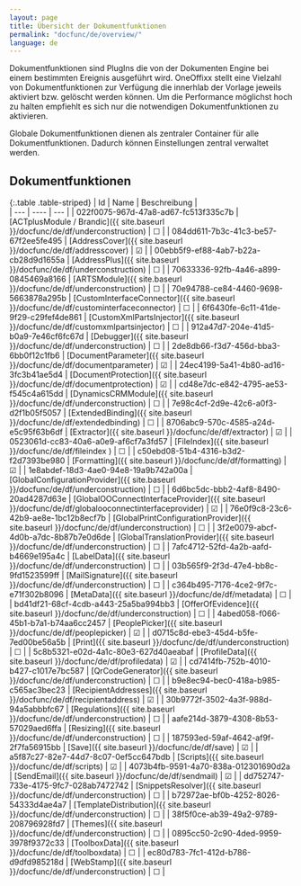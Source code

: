 ```yaml
---
layout: page
title: Übersicht der Dokumentfunktionen
permalink: "docfunc/de/overview/"
language: de
---
```


Dokumentfunktionen sind PlugIns die von der Dokumenten Engine bei einem bestimmten Ereignis ausgeführt wird. OneOffixx stellt eine Vielzahl von Dokumentfunktionen zur Verfügung die innerhlab der Vorlage jeweils aktiviert bzw. gelöscht werden können. Um die Performance möglichst hoch zu halten empfiehlt es sich nur die notwendigen Dokumentfunktionen zu aktivieren. 

Globale Dokumentfunktionen dienen als zentraler Container für alle Dokumentfunktionen. Dadurch können Einstellungen zentral verwaltet werden.

## Dokumentfunktionen 

{:.table .table-striped}
| Id  | Name | Beschreibung |                      
| --- | ---- | --- |
| 022f0075-967d-47a8-ad67-fc513f335c7b | [ACTplusModule / Brandic]({{ site.baseurl }}/docfunc/de/df/underconstruction) | ☐ |
| 084dd611-7b3c-41c3-be57-67f2ee5fe495 | [AddressCover]({{ site.baseurl }}/docfunc/de/df/addresscover) | ☑ |
| 00ebb5f9-ef88-4ab7-b22a-cb28d9d1655a | [AddressPlus]({{ site.baseurl }}/docfunc/de/df/underconstruction) | ☐ |
| 70633336-92fb-4a46-a899-0845469a8166 | [ARTSModule]({{ site.baseurl }}/docfunc/de/df/underconstruction) | ☐ |
| 70e94788-ce84-4460-9698-5663878a295b | [CustomInterfaceConnector]({{ site.baseurl }}/docfunc/de/df/custominterfaceconnector) | ☐ |
| 6f6430fe-6c11-41de-9f29-c29fef4de861 | [CustomXmlPartsInjector]({{ site.baseurl }}/docfunc/de/df/customxmlpartsinjector) | ☐ |
| 912a47d7-204e-41d5-b0a9-7e46cf6fc67d | [Debugger]({{ site.baseurl }}/docfunc/de/df/underconstruction) | ☐ |
| 2de8db66-f3d7-456d-bba3-6bb0f12c1fb6 | [DocumentParameter]({{ site.baseurl }}/docfunc/de/df/documentparameter) | ☑  |
| 24ec4199-5a41-4b80-ad16-3fc3b41ae5d4 | [DocumentProtection]({{ site.baseurl }}/docfunc/de/df/documentprotection) |  ☑  |
| cd48e7dc-e842-4795-ae53-f545c4a615dd | [DynamicsCRMModule]({{ site.baseurl }}/docfunc/de/df/underconstruction) |  ☐  |
| 7e98c4cf-2d9e-42c6-a0f3-d2f1b05f5057 | [ExtendedBinding]({{ site.baseurl }}/docfunc/de/df/extendedbinding) |  ☐  |
| 8706abc9-570c-4585-a24d-e5c95f63b6df | [Extractor]({{ site.baseurl }}/docfunc/de/df/extractor) |  ☑  |
| 0523061d-cc83-40a6-a0e9-af6cf7a3fd57 | [FileIndex]({{ site.baseurl }}/docfunc/de/df/fileindex ) |  ☐  |
| c50ebd08-51b4-4316-b3d2-f2d7393be980 | [Formatting]({{ site.baseurl }}/docfunc/de/df/formatting) | ☑  |
| 1e8abdef-18d3-4ae0-94e8-19a9b742a00a | [GlobalConfigurationProvider]({{ site.baseurl }}/docfunc/de/df/underconstruction) |  ☐  |
| 6d6bc5dc-bbb2-4af8-8490-20ad4287d63e | [GlobalOOConnectInterfaceProvider]({{ site.baseurl }}/docfunc/de/df/globalooconnectinterfaceprovider) | ☑ |
| 76e0f9c8-23c6-42b9-ae8e-1bc12b8ecf7b | [GlobalPrintConfigurationProvider]({{ site.baseurl }}/docfunc/de/df/underconstruction) |  ☐  |
| 3f2e0079-abcf-4d0b-a7dc-8b87b7e0d6de | [GlobalTranslationProvider]({{ site.baseurl }}/docfunc/de/df/underconstruction) |  ☐  |
| 7afc4712-52fd-4a2b-aafd-b4669e195a4c | [LabelData]({{ site.baseurl }}/docfunc/de/df/underconstruction) |  ☐  |
| 03b565f9-2f3d-47e4-bb8c-9fd1523599ff | [MailSignature]({{ site.baseurl }}/docfunc/de/df/underconstruction) |  ☐  |
| c364b495-7176-4ce2-9f7c-e71f302b8096 | [MetaData]({{ site.baseurl }}/docfunc/de/df/metadata) | ☐ |
| bd41df21-68cf-4cdb-a443-25a5ba994bb3 | [OfferOfEvidence]({{ site.baseurl }}/docfunc/de/df/underconstruction) |  ☐  |
| 4abed058-f066-45b1-b7a1-b74aa6cc2457 | [PeoplePicker]({{ site.baseurl }}/docfunc/de/df/peoplepicker) | ☑ |
| d0715c8d-ebe3-45d4-b5fe-7ed00be56a5b | [Print]({{ site.baseurl }}/docfunc/de/df/underconstruction) |  ☐  |
| 5c8b5321-e02d-4a1c-80e3-627d40aeabaf | [ProfileData]({{ site.baseurl }}/docfunc/de/df/profiledata) | ☑  |
| cd7414fb-752b-4010-b427-c1017e7bc587 | [QrCodeGenerator]({{ site.baseurl }}/docfunc/de/df/underconstruction) |  ☐  |
| b9e8ec94-bec0-418a-b985-c565ac3bec23 | [RecipientAddresses]({{ site.baseurl }}/docfunc/de/df/recipientaddress) | ☑ |
| 30b9772f-3502-4a3f-988d-94a5abbbfc67 | [Regulations]({{ site.baseurl }}/docfunc/de/df/underconstruction) |  ☐  |
| aafe214d-3879-4308-8b53-57029aed6ffa | [Resizing]({{ site.baseurl }}/docfunc/de/df/underconstruction) |  ☐  |
| 187593ed-59af-4642-af9f-2f7fa56915bb | [Save]({{ site.baseurl }}/docfunc/de/df/save) | ☑ |
| a5f87c27-82e7-44d7-8c07-0ef5cc647bdb | [Scripts]({{ site.baseurl }}/docfunc/de/df/scripts) | ☑  |
| 4073b4fb-9591-4a70-838a-012301690d2a | [SendEmail]({{ site.baseurl }}/docfunc/de/df/sendmail) |  ☑  |
| dd752747-733e-4175-9fc7-028ab7472742 | [SnippetsResolver]({{ site.baseurl }}/docfunc/de/df/underconstruction) | ☐  |
| b72972ae-bf0b-4252-8026-54333d4ae4a7 | [TemplateDistribution]({{ site.baseurl }}/docfunc/de/df/underconstruction) |  ☐  |
| 38f5f0ce-ab39-49a2-9789-208796928fd7 | [Themes]({{ site.baseurl }}/docfunc/de/df/underconstruction) |  ☐  |
| 0895cc50-2c90-4ded-9959-3978f9372c33 | [ToolboxData]({{ site.baseurl }}/docfunc/de/df/toolboxdata) |  ☐  |
| ec80d783-7fc1-412d-b786-d9dfd985218d | [WebStamp]({{ site.baseurl }}/docfunc/de/df/underconstruction) |  ☐  |
